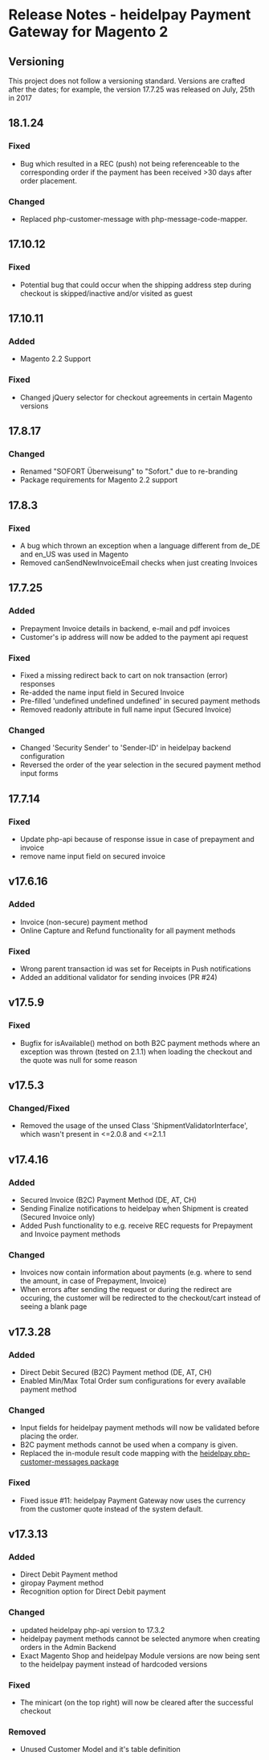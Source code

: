 # Release Notes - heidelpay Payment Gateway for Magento 2

## Versioning

This project does not follow a versioning standard. Versions are crafted after the dates; for example, the version 17.7.25 was released on July, 25th in 2017

## 18.1.24

### Fixed
- Bug which resulted in a REC (push) not being referenceable to the corresponding order if the payment has been received >30 days after order placement.

### Changed
- Replaced php-customer-message with php-message-code-mapper.

## 17.10.12

### Fixed
- Potential bug that could occur when the shipping address step during checkout is skipped/inactive and/or visited as guest

## 17.10.11

### Added
- Magento 2.2 Support

### Fixed
- Changed jQuery selector for checkout agreements in certain Magento versions

## 17.8.17

### Changed
- Renamed "SOFORT Überweisung" to "Sofort." due to re-branding
- Package requirements for Magento 2.2 support

## 17.8.3

### Fixed
- A bug which thrown an exception when a language different from de_DE and en_US was used in Magento
- Removed canSendNewInvoiceEmail checks when just creating Invoices

## 17.7.25

### Added
- Prepayment Invoice details in backend, e-mail and pdf invoices
- Customer's ip address will now be added to the payment api request

### Fixed
- Fixed a missing redirect back to cart on nok transaction (error) responses
- Re-added the name input field in Secured Invoice
- Pre-filled 'undefined undefined undefined' in secured payment methods
- Removed readonly attribute in full name input (Secured Invoice)

### Changed
- Changed 'Security Sender' to 'Sender-ID' in heidelpay backend configuration
- Reversed the order of the year selection in the secured payment method input forms

## 17.7.14

### Fixed
- Update php-api because of response issue in case of prepayment and invoice
- remove name input field on secured invoice

## v17.6.16

### Added
- Invoice (non-secure) payment method
- Online Capture and Refund functionality for all payment methods

### Fixed
- Wrong parent transaction id was set for Receipts in Push notifications
- Added an additional validator for sending invoices (PR #24)

## v17.5.9

### Fixed
- Bugfix for isAvailable() method on both B2C payment methods where an exception was thrown (tested on 2.1.1) when loading the checkout and the quote was null for some reason

## v17.5.3

### Changed/Fixed
- Removed the usage of the unsed Class 'ShipmentValidatorInterface', which wasn't present in <=2.0.8 and <=2.1.1

## v17.4.16

### Added
- Secured Invoice (B2C) Payment Method (DE, AT, CH)
- Sending Finalize notifications to heidelpay when Shipment is created (Secured Invoice only)
- Added Push functionality to e.g. receive REC requests for Prepayment and Invoice payment methods

### Changed
- Invoices now contain information about payments (e.g. where to send the amount, in case of Prepayment, Invoice)
- When errors after sending the request or during the redirect are occuring, the customer will be redirected to the checkout/cart instead of seeing a blank page

## v17.3.28

### Added
- Direct Debit Secured (B2C) Payment method (DE, AT, CH)
- Enabled Min/Max Total Order sum configurations for every available payment method

### Changed
- Input fields for heidelpay payment methods will now be validated before placing the order.
- B2C payment methods cannot be used when a company is given.
- Replaced the in-module result code mapping with the [heidelpay php-customer-messages package](https://github.com/heidelpay/php-customer-messages)

### Fixed
- Fixed issue #11: heidelpay Payment Gateway now uses the currency from the customer quote instead of the system default.

## v17.3.13

### Added
- Direct Debit Payment method
- giropay Payment method
- Recognition option for Direct Debit payment

### Changed
- updated heidelpay php-api version to 17.3.2
- heidelpay payment methods cannot be selected anymore when creating orders in the Admin Backend
- Exact Magento Shop and heidelpay Module versions are now being sent to the heidelpay payment instead of hardcoded versions 

### Fixed
- The minicart (on the top right) will now be cleared after the successful checkout

### Removed
- Unused Customer Model and it's table definition

